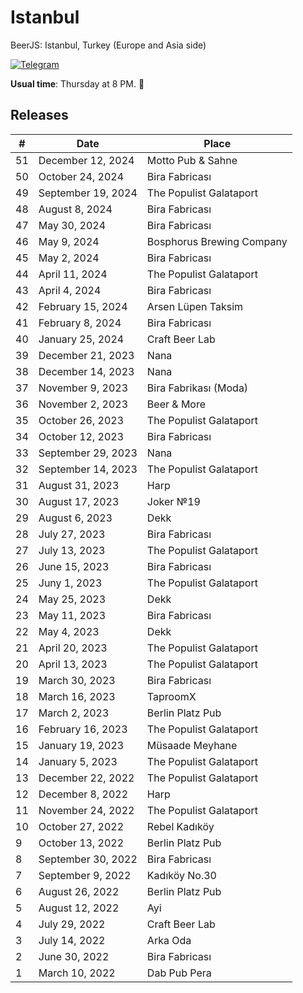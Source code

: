 # Istanbul
BeerJS: Istanbul, Turkey (Europe and Asia side)

[![Telegram](https://img.shields.io/badge/telegram-join%20chat-blue.svg?style=flat)](https://t.me/beerjs_istanbul)

**Usual time**: Thursday at 8 PM. :beers:

## Releases

| #   | Date               | Place                      |
|-----|--------------------|----------------------------|
| 51  | December 12, 2024  | Motto Pub & Sahne          |
| 50  | October 24, 2024   | Bira Fabricası             |
| 49  | September 19, 2024 | The Populist Galataport    |
| 48  | August 8, 2024     | Bira Fabricası             |
| 47  | May 30, 2024       | Bira Fabricası             |
| 46  | May 9, 2024        | Bosphorus Brewing Company  |
| 45  | May 2, 2024        | Bira Fabricası             |
| 44  | April 11, 2024     | The Populist Galataport    |
| 43  | April 4, 2024      | Bira Fabricası             |
| 42  | February 15, 2024  | Arsen Lüpen Taksim         |
| 41  | February 8, 2024   | Bira Fabricası             |
| 40  | January 25, 2024   | Craft Beer Lab             |
| 39  | December 21, 2023  | Nana                       |
| 38  | December 14, 2023  | Nana                       |
| 37  | November 9, 2023   | Bira Fabrikası (Moda)      |
| 36  | November 2, 2023   | Beer & More                |
| 35  | October 26, 2023   | The Populist Galataport    |
| 34  | October 12, 2023   | Bira Fabricası             |
| 33  | September 29, 2023 | Nana                       |
| 32  | September 14, 2023 | The Populist Galataport    |
| 31  | August 31, 2023    | Harp                       |
| 30  | August 17, 2023    | Joker №19                  |
| 29  | August 6, 2023     | Dekk                       |
| 28  | July 27, 2023      | Bira Fabricası             |
| 27  | July 13, 2023      | The Populist Galataport    |
| 26  | June 15, 2023      | Bira Fabricası             |
| 25  | Juny 1, 2023       | The Populist Galataport    |
| 24  | May 25, 2023       | Dekk                       |
| 23  | May 11, 2023       | Bira Fabricası             |
| 22  | May 4, 2023        | Dekk                       |
| 21  | April 20, 2023     | The Populist Galataport    |
| 20  | April 13, 2023     | The Populist Galataport    |
| 19  | March 30, 2023     | Bira Fabricası             |
| 18  | March 16, 2023     | TaproomX                   |
| 17  | March 2, 2023      | Berlin Platz Pub           |
| 16  | February 16, 2023  | The Populist Galataport    |
| 15  | January 19, 2023   | Müsaade Meyhane            |
| 14  | January 5, 2023    | The Populist Galataport    |
| 13  | December 22, 2022  | The Populist Galataport    |
| 12  | December 8, 2022   | Harp                       |
| 11  | November 24, 2022  | The Populist Galataport    |
| 10  | October 27, 2022   | Rebel Kadıköy              |
| 9   | October 13, 2022   | Berlin Platz Pub           |
| 8   | September 30, 2022 | Bira Fabricası             |
| 7   | September 9, 2022  | Kadıköy No.30              |
| 6   | August 26, 2022    | Berlin Platz Pub           |
| 5   | August 12, 2022    | Ayi                        |
| 4   | July 29, 2022      | Craft Beer Lab             |
| 3   | July 14, 2022      | Arka Oda                   |
| 2   | June 30, 2022      | Bira Fabricası             |
| 1   | March 10, 2022     | Dab Pub Pera               |
